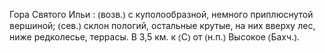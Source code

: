 ---
---

Гора Святого Ильи
: ⦅возв.⦆ с куполообразной, немного приплюснутой вершиной; ⦅сев.⦆ склон пологий, остальные крутые, на них вверху лес, ниже редколесье, террасы. В 3,5 км. к ⦅С⦆ от ⦅н.п.⦆ Высокое ⦅Бахч.⦆.
